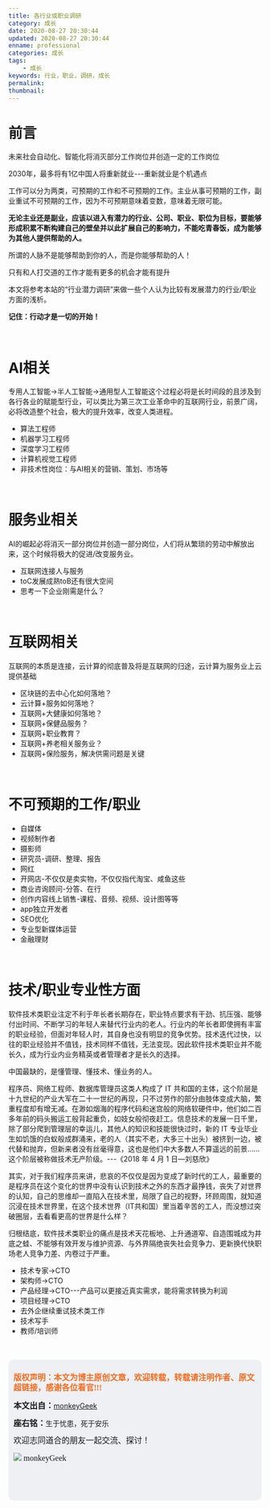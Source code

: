 ```yaml
---
title: 各行业或职业调研
category: 成长
date: 2020-08-27 20:30:44
updated: 2020-08-27 20:30:44
enname: professional
categories: 成长
tags:
	- 成长
keywords: 行业，职业，调研，成长
permalink:
thumbnail:
---
```


# 前言

未来社会自动化、智能化将消灭部分工作岗位并创造一定的工作岗位

2030年，最多将有1亿中国人将重新就业---重新就业是个机遇点<!--more-->

工作可以分为两类，可预期的工作和不可预期的工作。主业从事可预期的工作，副业重试不可预期的工作，因为不可预期意味着变数，意味着无限可能。

**无论主业还是副业，应该以进入有潜力的行业、公司、职业、职位为目标，要能够形成积累不断构建自己的壁垒并以此扩展自己的影响力，不能吃青春饭，成为能够为其他人提供帮助的人。**

所谓的人脉不是能够帮助到你的人，而是你能够帮助的人！

只有和人打交道的工作才能有更多的机会才能有提升

本文将参考本站的“行业潜力调研”来做一些个人认为比较有发展潜力的行业/职业方面的浅析。

**记住：行动才是一切的开始！**



</br>

# AI相关

专用人工智能->半人工智能->通用型人工智能这个过程必将是长时间段的且涉及到各行各业的赋能型行业，可以类比为第三次工业革命中的互联网行业，前景广阔，必将改造整个社会，极大的提升效率，改变人类进程。

- 算法工程师
- 机器学习工程师
- 深度学习工程师
- 计算机视觉工程师
- 非技术性岗位：与AI相关的营销、策划、市场等



</br>

# 服务业相关

AI的崛起必将消灭一部分岗位并创造一部分岗位，人们将从繁琐的劳动中解放出来，这个时候将极大的促进/改变服务业。

- 互联网连接人与服务
- toC发展成熟toB还有很大空间
- 思考一下企业刚需是什么？



</br>

# 互联网相关

互联网的本质是连接，云计算的彻底普及将是互联网的归途，云计算为服务业上云提供基础

- 区块链的去中心化如何落地？
- 云计算+服务如何落地？
- 互联网+大健康如何落地？
- 互联网+保健品服务？
- 互联网+职业教育？
- 互联网+养老相关服务业？
- 互联网+保险服务，解决供需问题是关键



</br>

# 不可预期的工作/职业

- 自媒体
- 视频制作者
- 摄影师
- 研究员-调研、整理、报告
- 网红
- 开网店-不仅仅是卖实物，不仅仅指代淘宝、咸鱼这些
- 商业咨询顾问-分答、在行
- 创作内容线上销售-课程、音频、视频、设计图等等
- app独立开发者
- SEO优化
- 专业型新媒体运营
- 金融理财



</br>

# 技术/职业专业性方面

软件技术类职业注定不利于年长者长期存在，职业特点要求有干劲、抗压强、能够付出时间、不断学习的年轻人来替代行业内的老人。行业内的年长者即使拥有丰富的职业经验，但面对年轻人时，其自身也没有明显的竞争优势。技术迭代过快，以往的职业经验并不值钱，技术同样不值钱，无法变现。因此软件技术类职业并不能长久，成为行业内业务精英或者管理者才是长久的选择。

中国最缺的，是懂管理、懂技术、懂业务的人。

程序员、网络工程师、数据库管理员这类人构成了 IT 共和国的主体，这个阶层是十九世纪的产业大军在二十一世纪的再现，只不过劳作的部分由肢体变成大脑，繁重程度却有增无减。在渺如烟海的程序代码和迷宫般的网络软硬件中，他们如二百多年前的码头搬运工般背起重负，如妓女般彻夜赶工。信息技术的发展一日千里，除了部分爬到管理层的幸运儿，其他人的知识和技能很快过时，新的 IT 专业毕业生如饥饿的白蚁般成群涌来，老的人（其实不老，大多三十出头）被挤到一边，被代替和抛弃，但新来者没有丝毫得意，这也是他们中大多数人不算遥远的前景…… 这个阶层被称做技术无产阶级。---《2018 年 4 月 1 日—刘慈欣》

其实，对于我们程序员来讲，悲哀的不仅仅是因为变成了新时代的工人，最重要的是程序员在这个变化的世界中没有认识到技术之外的东西才最挣钱，丧失了对世界的认知，自己的思维却一直陷入在技术里，局限了自己的视野，环顾周围，就知道沉浸在技术世界里，在这个技术世界（IT共和国）里当着辛苦的工人，而没想过突破圈层，去看看更高的世界是什么样？

归根结底，软件技术类职业的痛点是技术天花板地、上升通道窄、自造围城成为井底之蛙、不能够有效开发与维护资源、与外界隔绝丧失社会竞争力、更新换代快职场老人竞争力差、内卷过于严重。

- 技术专家->CTO
- 架构师->CTO
- 产品经理->CTO---产品可以更接近真实需求，能将需求转换为利润
- 项目经理->CTO
- 去外企继续重试技术类工作
- 技术写手
- 教师/培训师



</br>

</br>

<script>
var _hmt = _hmt || [];
(function() {
  var hm = document.createElement("script");
  hm.src = "https://hm.baidu.com/hm.js?2f798e6b269c8a40f12bef25d7f1876d";
  var s = document.getElementsByTagName("script")[0]; 
  s.parentNode.insertBefore(hm, s);
})();
</script>

<div style="height:260px; background-color:rgb(238,240,244); padding:10px;border-radius:10px;">
    <p style="color:#f36c21;font:bold 16px/20px 'kaiTi';">
      版权声明：本文为博主原创文章，欢迎转载，转载请注明作者、原文超链接，感谢各位看官!!!
    </p>
    <p>
      <span style="font:bold 16px/20px 'kaiTi';">本文出自：</span><a href="https://monkeyGeek369.github.io">monkeyGeek</a> 
    </p>
    <p>
      <span style="font:bold 16px/20px 'kaiTi';">座右铭：</span><span>生于忧患，死于安乐</span> 
    </p>
    <p>
      <span style="font:16px/20px 'kaiTi';">欢迎志同道合的朋友一起交流、探讨！</span> 
    </p>
    <img style="height:auto; width:auto;flot:left;" src="../../../../image/monkey64.png" /><span style="font:16px/20px 'kaiTi';flot:left;">   monkeyGeek</span>


